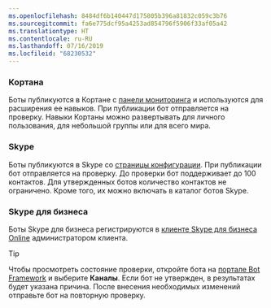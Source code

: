 ```yaml
---
ms.openlocfilehash: 8484df6b140447d175805b396a81832c059c3b76
ms.sourcegitcommit: fa6e775dcf95a4253ad854796f5906f33af05a42
ms.translationtype: HT
ms.contentlocale: ru-RU
ms.lasthandoff: 07/16/2019
ms.locfileid: "68230532"
---
```

### <a name="cortana"></a>Кортана
Боты публикуются в Кортане с [панели мониторинга](https://aka.ms/cortana-publish) и используются для расширения ее навыков. При публикации бот отправляется на проверку. Навыки Кортаны можно развертывать для личного пользования, для небольшой группы или для всего мира.

### <a name="skype"></a>Skype
Боты публикуются в Skype со [страницы конфигурации](~/bot-service-channel-connect-skype.md). При публикации бот отправляется на проверку. До проверки бот поддерживает до 100 контактов. Для утвержденных ботов количество контактов не ограничено. Кроме того, их можно включать в каталог ботов Skype.

### <a name="skype-for-business"></a>Skype для бизнеса
Боты Skype для бизнеса регистрируются в [клиенте Skype для бизнеса Online](https://msdn.microsoft.com/skype/Skype-For-Business-Bot-Framework/docs/overview) администратором клиента.

> [!TIP]
> Чтобы просмотреть состояние проверки, откройте бота на [портале Bot Framework](https://dev.botframework.com/) и выберите **Каналы**.
> Если бот не утвержден, в результатах будет указана причина. После внесения необходимых изменений отправьте бот на повторную проверку.
